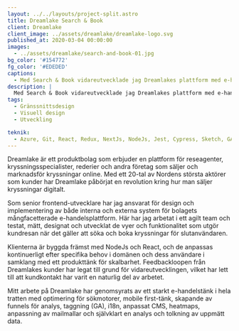 ```yaml
---
layout: ../../layouts/project-split.astro
title: Dreamlake Search & Book
client: Dreamlake
client_image: ../assets/dreamlake/dreamlake-logo.svg
published_at: 2020-03-04 00:00:00
images:
  - ../assets/dreamlake/search-and-book-01.jpg
bg_color: '#154772'
fg_color: '#EDEDED'
captions: 
  - Med Search & Book vidareutvecklade jag Dreamlakes plattform med e-handelsprinciper som att göra en friktionsfri checkout för användaren, och ett ytterligare förfinande och förbättrande av alla gränssnittets komponenter.
description: |
  Med Search & Book vidareutvecklade jag Dreamlakes plattform med e-handelsprinciper som att göra en friktionsfri checkout för användaren, och ett ytterligare förfinande och förbättrande av alla gränssnittets komponenter.
tags:
  - Gränssnittsdesign
  - Visuell design
  - Utveckling

teknik:
  - Azure, Git, React, Redux, NextJs, NodeJs, Jest, Cypress, Sketch, GA, Hotjar, Prismic, Zoom
---
```


Dreamlake är ett produktbolag som erbjuder en plattform för reseagenter, kryssningsspecialister, rederier och andra företag som säljer och marknadsför kryssningar online. Med ett 20-tal av Nordens största aktörer som kunder har Dreamlake påbörjat en revolution kring hur man säljer kryssningar digitalt. 

Som senior frontend-utvecklare har jag ansvarat för design och implementering av både interna och externa system för bolagets mångfacetterade e-handelsplattform. Här har jag arbetat i ett agilt team och testat, mätt, designat och utvecklat de vyer och funktionalitet som utgör kundresan när det gäller att söka och boka kryssningar för slutanvändaren. 


Klienterna är byggda främst med NodeJs och React, och de anpassas kontinuerligt efter specifika behov i domänen och dess användare i samklang med ett produkttänk för skalbarhet. Feedbackloopen från Dreamlakes kunder har legat till grund för vidareutvecklingen, vilket har lett till att kundkontakt har varit en naturlig del av arbetet. 

Mitt arbete på Dreamlake har genomsyrats av ett starkt e-handelstänk i hela tratten med optimering för sökmotorer, mobile first-tänk, skapande av funnels för analys, taggning (GA), i18n, anpassat CMS, heatmaps, anpassning av mailmallar och självklart en analys och tolkning av uppmätt data.
 